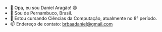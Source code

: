 - 👋 Opa, eu sou Daniel Aragão! :smile:
- 👀 Sou de Pernambuco, Brasil.
- 🌱 Estou cursando Ciências da Computação, atualmente no 8° período.
- 📫 Endereço de contato: brbaadaniel@gmail.com

<!---
danielbrbaa/danielbrbaa is a ✨ special ✨ repository because its `README.md` (this file) appears on your GitHub profile.
You can click the Preview link to take a look at your changes.
--->
